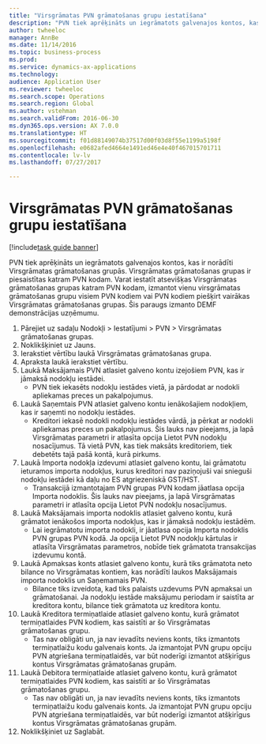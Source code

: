 ```yaml
--- 
title: "Virsgrāmatas PVN grāmatošanas grupu iestatīšana"
description: "PVN tiek aprēķināts un iegrāmatots galvenajos kontos, kas ir norādīti Virsgrāmatas grāmatošanas grupās."
author: twheeloc
manager: AnnBe
ms.date: 11/14/2016
ms.topic: business-process
ms.prod: 
ms.service: dynamics-ax-applications
ms.technology: 
audience: Application User
ms.reviewer: twheeloc
ms.search.scope: Operations
ms.search.region: Global
ms.author: vstehman
ms.search.validFrom: 2016-06-30
ms.dyn365.ops.version: AX 7.0.0
ms.translationtype: HT
ms.sourcegitcommit: f01d88149074b37517d00f03d8f55e1199a5198f
ms.openlocfilehash: e0682afed4664e1491ed46e4e40f467015701711
ms.contentlocale: lv-lv
ms.lasthandoff: 07/27/2017

---
```

# <a name="set-up-ledger-posting-groups-for-sales-tax"></a>Virsgrāmatas PVN grāmatošanas grupu iestatīšana

[!include[task guide banner](../../includes/task-guide-banner.md)]

PVN tiek aprēķināts un iegrāmatots galvenajos kontos, kas ir norādīti Virsgrāmatas grāmatošanas grupās. Virsgrāmatas grāmatošanas grupas ir piesaistītas katram PVN kodam. Varat iestatīt atsevišķas Virsgrāmatas grāmatošanas grupas katram PVN kodam, izmantot vienu virsgrāmatas grāmatošanas grupu visiem PVN kodiem vai PVN kodiem piešķirt vairākas Virsgrāmatas grāmatošanas grupas. Šis paraugs izmanto DEMF demonstrācijas uzņēmumu. 

1. Pārejiet uz sadaļu Nodokļi > Iestatījumi > PVN > Virsgrāmatas grāmatošanas grupas.
2. Noklikšķiniet uz Jauns.
3. Ierakstiet vērtību laukā Virsgrāmatas grāmatošanas grupa.
4. Apraksta laukā ierakstiet vērtību.
5. Laukā Maksājamais PVN atlasiet galveno kontu izejošiem PVN, kas ir jāmaksā nodokļu iestādei.
    * PVN tiek iekasēts nodokļu iestādes vietā, ja pārdodat ar nodokli apliekamas preces un pakalpojumus.  
6. Laukā Saņemtais PVN atlasiet galveno kontu ienākošajiem nodokļiem, kas ir saņemti no nodokļu iestādes.
    * Kreditori iekasē nodokli nodokļu iestādes vārdā, ja pērkat ar nodokli apliekamas preces un pakalpojumus. Šis lauks nav pieejams, ja lapā Virsgrāmatas parametri ir atlasīta opcija Lietot PVN nodokļu nosacījumus. Tā vietā PVN, kas tiek maksāts kreditoriem, tiek debetēts tajā pašā kontā, kurā pirkums.   
7. Laukā Importa nodokļa izdevumi atlasiet galveno kontu, lai grāmatotu ieturamos importa nodokļus, kurus kreditori nav paziņojuši vai snieguši nodokļu iestādei kā daļu no ES atgriezeniskā GST/HST.
    * Transakcijā izmantotajam PVN grupas PVN kodam jāatlasa opcija Importa nodoklis.  Šis lauks nav pieejams, ja lapā Virsgrāmatas parametri ir atlasīta opcija Lietot PVN nodokļu nosacījumus.   
8. Laukā Maksājamais importa nodoklis atlasiet galveno kontu, kurā grāmatot ienākošos importa nodokļus, kas ir jāmaksā nodokļu iestādēm.
    * Lai iegrāmatotu importa nodokli, ir jāatlasa opcija Importa nodoklis PVN grupas PVN kodā. Ja opcija Lietot PVN nodokļu kārtulas ir atlasīta Virsgrāmatas parametros, nobīde tiek grāmatota transakcijas izdevumu kontā.   
9. Laukā Apmaksas konts atlasiet galveno kontu, kurā tiks grāmatota neto bilance no Virsgrāmatas kontiem, kas norādīti laukos Maksājamais importa nodoklis un Saņemamais PVN.
    * Bilance tiks izveidota, kad tiks palaists uzdevums PVN apmaksai un grāmatošanai.  Ja nodokļu iestāde maksājumu periodam ir saistīta ar kreditora kontu, bilance tiek grāmatota uz kreditora kontu.   
10. Laukā Kreditora termiņatlaide atlasiet galveno kontu, kurā grāmatot termiņatlaides PVN kodiem, kas saistīti ar šo Virsgrāmatas grāmatošanas grupu.
    * Tas nav obligāti un, ja nav ievadīts neviens konts, tiks izmantots termiņatlaižu kodu galvenais konts. Ja izmantojat PVN grupu opciju PVN atgriešana termiņatlaidēs, var būt noderīgi izmantot atšķirīgus kontus Virsgrāmatas grāmatošanas grupām.  
11. Laukā Debitora termiņatlaide atlasiet galveno kontu, kurā grāmatot termiņatlaides PVN kodiem, kas saistīti ar šo Virsgrāmatas grāmatošanas grupu.
    * Tas nav obligāti un, ja nav ievadīts neviens konts, tiks izmantots termiņatlaižu kodu galvenais konts. Ja izmantojat PVN grupu opciju PVN atgriešana termiņatlaidēs, var būt noderīgi izmantot atšķirīgus kontus Virsgrāmatas grāmatošanas grupām.  
12. Noklikšķiniet uz Saglabāt.


